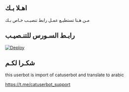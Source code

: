 ## اهـلا بـك
مـن هـنا تستطيـع عمـل رابط تنصيـب خـاص بـك

## رابـط السـورس للتنـصيـب

[![Deploy](https://www.herokucdn.com/deploy/button.svg)](https://heroku.com/deploy?template=https://github.com/barrl72888/jmthon)

## شكـرا لكـم 


this userbot is import of catuserbot and translate to arabic

https://t.me/catuserbot_support
